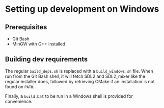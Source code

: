 Setting up development on Windows
============

## Prerequisites
  - Git Bash 
  - MinGW with G++ installed
  
## Building dev requirements
The regular `build_deps.sh` is replaced with a `build_windows.sh` file. When run from the Git Bash shell, it will fetch SDL2 and SDL2_mixer like the regular installer does, followed by retrieving CMake if an installation is not found on `PATH`. 

Finally, a `build.bat` to be run in a Windows shell is provided for convenience.
